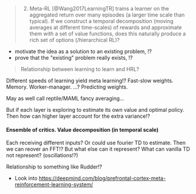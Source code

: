 > 2. Meta-RL [@Wang2017LearningTR] trains a learner on the aggregated return over many episodes (a larger time scale than typical). If we construct a temporal decomposition (moving averages at different time-scales) of rewards and approximate them with a set of value functions, does this naturally produce a rich set of options (/hierarchical RL)?

- motivate the idea as a solution to an existing problem,
!?
- prove that the "existing" problem really exists,
!?

> Relationship between learning to learn and HRL?


Different speeds of learning yield meta learning!? Fast-slow weights. Memory. Worker-manager. ...? Predicting weights.

May as well call reptile/MAML fancy averaging...

But if each layer is exploring to estimate its own value and optimal policy. Then how can higher layer account for the extra variance!?

#### Ensemble of critics. Value decomposition (in temporal scale)

Each receiving different inputs?
Or could use fourier TD to estimate. Then we can reover an FFT!?
But what else can it represent? What can vanilla TD not represent? (oscillations!?)

Relationship to something like Rudder!?


- Look into https://deepmind.com/blog/prefrontal-cortex-meta-reinforcement-learning-system/
